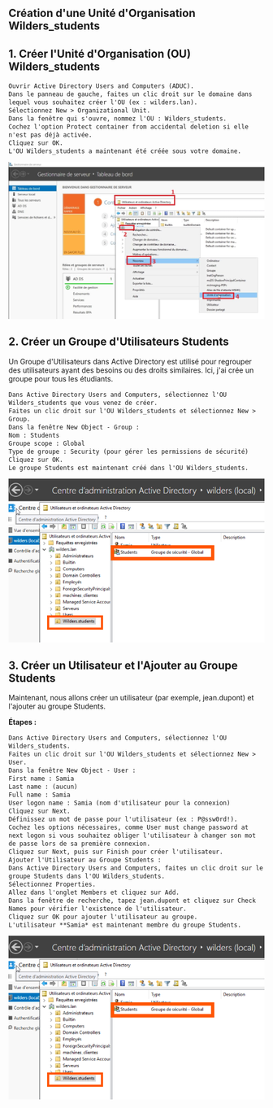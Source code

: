 ## Création d'une Unité d'Organisation Wilders_students
 
## 1. Créer l'Unité d'Organisation (OU) Wilders_students

```
Ouvrir Active Directory Users and Computers (ADUC).
Dans le panneau de gauche, faites un clic droit sur le domaine dans lequel vous souhaitez créer l'OU (ex : wilders.lan).
Sélectionnez New > Organizational Unit.
Dans la fenêtre qui s'ouvre, nommez l'OU : Wilders_students.
Cochez l'option Protect container from accidental deletion si elle n'est pas déjà activée.
Cliquez sur OK.
L'OU Wilders_students a maintenant été créée sous votre domaine.
```
![Texte alternatif](creer-unite-organisation-active-directory.jpg)

## 2. Créer un Groupe d'Utilisateurs Students
Un Groupe d'Utilisateurs dans Active Directory est utilisé pour regrouper des utilisateurs ayant des besoins ou des droits similaires. Ici, j'ai crée un groupe pour tous les étudiants.

```
Dans Active Directory Users and Computers, sélectionnez l'OU Wilders_students que vous venez de créer.
Faites un clic droit sur l'OU Wilders_students et sélectionnez New > Group.
Dans la fenêtre New Object - Group :
Nom : Students
Groupe scope : Global
Type de groupe : Security (pour gérer les permissions de sécurité)
Cliquez sur OK.
Le groupe Students est maintenant créé dans l'OU Wilders_students.
```
![Texte alternatif](GroupADStudent.png)

## 3. Créer un Utilisateur et l'Ajouter au Groupe Students
Maintenant, nous allons créer un utilisateur (par exemple, jean.dupont) et l'ajouter au groupe Students.

**Étapes :**
```
Dans Active Directory Users and Computers, sélectionnez l'OU Wilders_students.
Faites un clic droit sur l'OU Wilders_students et sélectionnez New > User.
Dans la fenêtre New Object - User :
First name : Samia
Last name : (aucun)
Full name : Samia
User logon name : Samia (nom d'utilisateur pour la connexion)
Cliquez sur Next.
Définissez un mot de passe pour l'utilisateur (ex : P@ssw0rd!).
Cochez les options nécessaires, comme User must change password at next logon si vous souhaitez obliger l'utilisateur à changer son mot de passe lors de sa première connexion.
Cliquez sur Next, puis sur Finish pour créer l'utilisateur.
Ajouter l'Utilisateur au Groupe Students :
Dans Active Directory Users and Computers, faites un clic droit sur le groupe Students dans l'OU Wilders_students.
Sélectionnez Properties.
Allez dans l'onglet Members et cliquez sur Add.
Dans la fenêtre de recherche, tapez jean.dupont et cliquez sur Check Names pour vérifier l'existence de l'utilisateur.
Cliquez sur OK pour ajouter l'utilisateur au groupe.
L'utilisateur **Samia* est maintenant membre du groupe Students.
```
![Texte alternatif](GroupADStudent.png)
